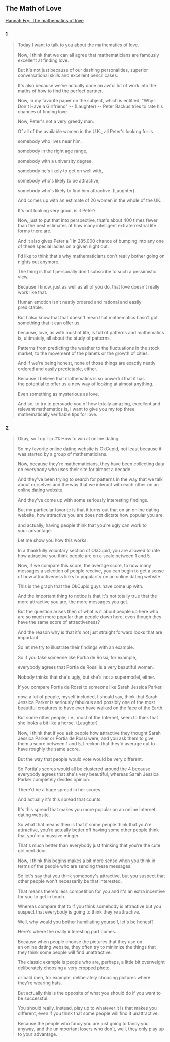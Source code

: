 ## The Math of Love
[Hannah Fry: The mathematics of love](https://www.ted.com/talks/hannah_fry_the_mathematics_of_love 'Hannah Fry: The mathematics of love')

### 1
> Today I want to talk to you about the mathematics of love.
> 
> Now, I think that we can all agree that mathematicians are famously excellent at finding love.
> 
> But it's not just because of our dashing personalities, superior conversational skills and excellent pencil cases.
> 
> It's also because we've actually done an awful lot of work into the maths of how to find the perfect partner.
> 
> Now, in my favorite paper on the subject, which is entitled, "Why I Don't Have a Girlfriend" -- (Laughter) -- Peter Backus tries to rate his chances of finding love.
> 
> Now, Peter's not a very greedy man.
> 
> Of all of the available women in the U.K., all Peter's looking for is
> 
> somebody who lives near him,
> 
> somebody in the right age range,
> 
> somebody with a university degree,
> 
> somebody he's likely to get on well with,
> 
> somebody who's likely to be attractive,
> 
> somebody who's likely to find him attractive. (Laughter)
> 
> And comes up with an estimate of 26 women in the whole of the UK.
> 
> It's not looking very good, is it Peter?
> 
> Now, just to put that into perspective, that's about 400 times fewer than the best estimates of how many intelligent extraterrestrial life forms there are.
> 
> And it also gives Peter a 1 in 285,000 chance of bumping into any one of these special ladies on a given night out.
> 
> I'd like to think that's why mathematicians don't really bother going on nights out anymore.
> 
> The thing is that I personally don't subscribe to such a pessimistic view.
> 
> Because I know, just as well as all of you do, that love doesn't really work like that.
> 
> Human emotion isn't neatly ordered and rational and easily predictable.
> 
> But I also know that that doesn't mean that mathematics hasn't got something that it can offer us
> 
> because, love, as with most of life, is full of patterns and mathematics is, ultimately, all about the study of patterns.
> 
> Patterns from predicting the weather to the fluctuations in the stock market, to the movement of the planets or the growth of cities.
> 
> And if we're being honest, none of those things are exactly neatly ordered and easily predictable, either.
> 
> Because I believe that mathematics is so powerful that it has the potential to offer us a new way of looking at almost anything.
> 
> Even something as mysterious as love.
> 
> And so, to try to persuade you of how totally amazing, excellent and relevant mathematics is, I want to give you my top three mathematically verifiable tips for love.

### 2
> Okay, so Top Tip #1: How to win at online dating.
> 
> So my favorite online dating website is OkCupid, not least because it was started by a group of mathematicians.
> 
> Now, because they're mathematicians, they have been collecting data on everybody who uses their site for almost a decade.
> 
> And they've been trying to search for patterns in the way that we talk about ourselves and the way that we interact with each other on an online dating website.
> 
> And they've come up with some seriously interesting findings.
> 
> But my particular favorite is that it turns out that on an online dating website, how attractive you are does not dictate how popular you are,
> 
> and actually, having people think that you're ugly can work to your advantage.
> 
> Let me show you how this works.
> 
> In a thankfully voluntary section of OkCupid, you are allowed to rate how attractive you think people are on a scale between 1 and 5.
> 
> Now, if we compare this score, the average score, to how many messages a selection of people receive, you can begin to get a sense of how attractiveness links to popularity on an online dating website.
> 
> This is the graph that the OkCupid guys have come up with.
> 
> And the important thing to notice is that it's not totally true that the more attractive you are, the more messages you get.
> 
> But the question arises then of what is it about people up here who are so much more popular than people down here, even though they have the same score of attractiveness?
> 
> And the reason why is that it's not just straight forward looks that are important.
> 
> So let me try to illustrate their findings with an example.
> 
> So if you take someone like Portia de Rossi, for example,
> 
> everybody agrees that Portia de Rossi is a very beautiful woman.
> 
> Nobody thinks that she's ugly, but she's not a supermodel, either.
> 
> If you compare Portia de Rossi to someone like Sarah Jessica Parker,
> 
> now, a lot of people, myself included, I should say, think that Sarah Jessica Parker is seriously fabulous and possibly one of the most beautiful creatures to have ever have walked on the face of the Earth.
> 
> But some other people, i.e., most of the Internet, seem to think that she looks a bit like a horse. (Laughter)
> 
> Now, I think that if you ask people how attractive they thought Sarah Jessica Parker or Portia de Rossi were, and you ask them to give them a score between 1 and 5, I reckon that they'd average out to have roughly the same score.
> 
> But the way that people would vote would be very different.
> 
> So Portia's scores would all be clustered around the 4 because everybody agrees that she's very beautiful, whereas Sarah Jessica Parker completely divides opinion.
> 
> There'd be a huge spread in her scores.
> 
> And actually it's this spread that counts.
> 
> It's this spread that makes you more popular on an online Internet dating website.
> 
> So what that means then is that if some people think that you're attractive, you're actually better off having some other people think that you're a massive minger.
> 
> That's much better than everybody just thinking that you're the cute girl next door.

> Now, I think this begins makes a bit more sense when you think in terms of the people who are sending these messages.
> 
> So let's say that you think somebody's attractive, but you suspect that other people won't necessarily be that interested.
> 
> That means there's less competition for you and it's an extra incentive for you to get in touch.
> 
> Whereas compare that to if you think somebody is attractive but you suspect that everybody is going to think they're attractive.
> 
> Well, why would you bother humiliating yourself, let's be honest?
> 
> Here's where the really interesting part comes.
> 
> Because when people choose the pictures that they use on an online dating website, they often try to minimize the things that they think some people will find unattractive.
> 
> The classic example is people who are, perhaps, a little bit overweight deliberately choosing a very cropped photo,
> 
> or bald men, for example, deliberately choosing pictures where they're wearing hats.
> 
> But actually this is the opposite of what you should do if you want to be successful.
> 
> You should really, instead, play up to whatever it is that makes you different, even if you think that some people will find it unattractive.
> 
> Because the people who fancy you are just going to fancy you anyway, and the unimportant losers who don't, well, they only play up to your advantage.